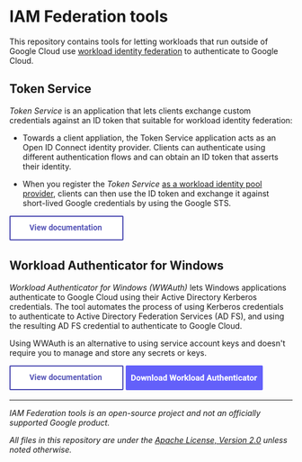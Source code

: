 # IAM Federation tools

This repository contains tools for letting workloads that run outside of Google Cloud
use [workload identity federation](https://cloud.google.com/iam/docs/workload-identity-federation)
to authenticate to Google Cloud. 

## Token Service

_Token Service_ is an application that lets clients exchange custom credentials against
an ID token that suitable for workload identity federation:

*   Towards a client appliation, the Token Service application acts
    as an Open ID Connect identity provider. Clients can authenticate using
    different authentication flows and can obtain an ID token that
    asserts their identity.
    
*   When you register the _Token Service_ [as a workload identity pool provider](https://cloud.google.com/iam/docs/manage-workload-identity-pools-providers), 
    clients can then use the ID token and exchange it against short-lived Google 
    credentials by using the Google STS.
    
[<img src="doc/images/documentation.png">](https://googlecloudplatform.github.io/iam-federation-tools/token-service/)

## Workload Authenticator for Windows

_Workload Authenticator for Windows (WWAuth)_ lets Windows applications authenticate to Google Cloud using their 
Active Directory Kerberos credentials. The tool automates the process of using Kerberos credentials to authenticate
to Active Directory Federation Services (AD FS), and using the resulting AD FS credential to authenticate to Google Cloud.

Using WWAuth is an alternative to using service account keys
and doesn't require you to manage and store any secrets or keys.

[<img src="doc/images/documentation.png">](https://googlecloudplatform.github.io/iam-federation-tools/wwauth/)
[<img src="doc/images/download.png">](https://github.com/GoogleCloudPlatform/iam-windows-authenticator/releases/latest/download/wwauth.exe)

--- 

_IAM Federation tools is an open-source project and not an officially supported Google product._

_All files in this repository are under the
[Apache License, Version 2.0](LICENSE.txt) unless noted otherwise._

